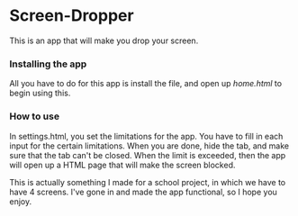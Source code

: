 # Screen-Dropper
This is an app that will make you drop your screen.

### Installing the app
All you have to do for this app is install the file, and open up *home.html* to begin using this.

### How to use
In settings.html, you set the limitations for the app. You have to fill in each input for the certain limitations. When you are done, hide the tab, and make sure that the tab can't be closed. When the limit is exceeded, then the app will open up a HTML page that will make the screen blocked.


This is actually something I made for a school project, in which we have to have 4 screens. I've gone in and made the app functional, so I hope you enjoy.
